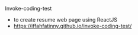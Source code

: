 Invoke-coding-test

- to create resume web page using ReactJS
- https://iffahfatinny.github.io/invoke-coding-test/
